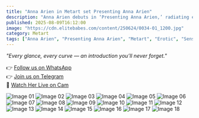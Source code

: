```yaml
---
title: "Anna Arien in Metart set Presenting Anna Arien"
description: "Anna Arien debuts in ‘Presenting Anna Arien,’ radiating elegance and pure allure."
published: 2025-08-09T16:12:00
image: "https://cdn.elitebabes.com/content/250624/0034-01_1200.jpg"
category: Metart
tags: ["Anna Arien", "Presenting Anna Arien", "Metart", "Erotic", "Sensual", "Alluring Beauty"]
---
```


*"Every glance, every curve — an introduction you’ll never forget."*

👉 [Follow us on WhatsApp](https://whatsapp.com/channel/0029VaMsUAp7tkjI8KcaRn10)  
👉 [Join us on Telegram](https://t.me/Xibabes)  
🔞 [Watch Her Live on Cam](https://redirecting-kappa.vercel.app/)  

![Image 01](https://cdn.elitebabes.com/content/250624/0034-01_1200.jpg)
![Image 02](https://cdn.elitebabes.com/content/250624/0034-02_1200.jpg)
![Image 03](https://cdn.elitebabes.com/content/250624/0034-03_1200.jpg)
![Image 04](https://cdn.elitebabes.com/content/250624/0034-04_1200.jpg)
![Image 05](https://cdn.elitebabes.com/content/250624/0034-05_1200.jpg)
![Image 06](https://cdn.elitebabes.com/content/250624/0034-06_1200.jpg)
![Image 07](https://cdn.elitebabes.com/content/250624/0034-07_1200.jpg)
![Image 08](https://cdn.elitebabes.com/content/250624/0034-08_1200.jpg)
![Image 09](https://cdn.elitebabes.com/content/250624/0034-09_1200.jpg)
![Image 10](https://cdn.elitebabes.com/content/250624/0034-10_1200.jpg)
![Image 11](https://cdn.elitebabes.com/content/250624/0034-11_1200.jpg)
![Image 12](https://cdn.elitebabes.com/content/250624/0034-12_1200.jpg)
![Image 13](https://cdn.elitebabes.com/content/250624/0034-13_1200.jpg)
![Image 14](https://cdn.elitebabes.com/content/250624/0034-14_1200.jpg)
![Image 15](https://cdn.elitebabes.com/content/250624/0034-15_1200.jpg)
![Image 16](https://cdn.elitebabes.com/content/250624/0034-16_1200.jpg)
![Image 17](https://cdn.elitebabes.com/content/250624/0034-17_1200.jpg)
![Image 18](https://cdn.elitebabes.com/content/250624/0034-18_1200.jpg)